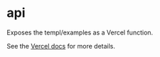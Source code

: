 # api

Exposes the templ/examples as a Vercel function.

See the [Vercel docs](https://vercel.com/docs/functions/runtimes/go) for more details.
